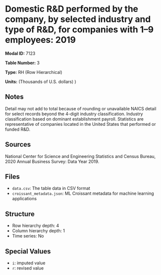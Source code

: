 # Domestic R&D performed by the company, by selected industry and type of R&D, for companies with 1–9 employees: 2019

**Modal ID:** 7123

**Table Number:** 3

**Type:** RH (Row Hierarchical)

**Units:** (Thousands of U.S. dollars) )

## Notes

Detail may not add to total because of rounding or unavailable NAICS detail for select records beyond the 4-digit industry classification. Industry classification based on dominant establishment payroll. Statistics are representative of companies located in the United States that performed or funded R&D.

## Sources

National Center for Science and Engineering Statistics and Census Bureau, 2020 Annual Business Survey: Data Year 2019.

## Files

- `data.csv`: The table data in CSV format
- `croissant_metadata.json`: ML Croissant metadata for machine learning applications

## Structure

- Row hierarchy depth: 4
- Column hierarchy depth: 1
- Time series: No

## Special Values

- `i`: imputed value
- `r`: revised value
